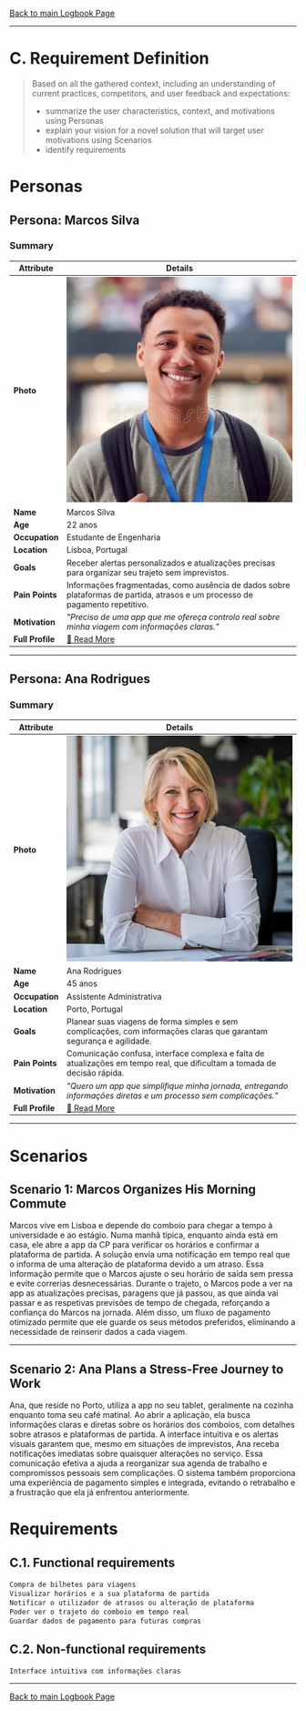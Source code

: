 [Back to main Logbook Page](../hci_logbook.md)

---
# C. Requirement Definition
>	Based on all the gathered context, including an understanding of current practices, competitors, and user feedback and expectations: 
>	- summarize the user characteristics, context, and motivations using Personas
>	- explain your vision for a novel solution that will target user motivations using Scenarios
>	- identify requirements

# Personas

## Persona: Marcos Silva 
### Summary 
| Attribute        | Details                                       |
| ---------------- | --------------------------------------------- |
| **Photo**        | ![Marcos Silva\|100](personas/Marcos.jpg)     |
| **Name**         | Marcos Silva                                  |
| **Age**          | 22 anos                                       |
| **Occupation**   | Estudante de Engenharia                       |
| **Location**     | Lisboa, Portugal                              |
| **Goals**        | Receber alertas personalizados e atualizações precisas para organizar seu trajeto sem imprevistos.                                       |
| **Pain Points**  | Informações fragmentadas, como ausência de dados sobre plataformas de partida, atrasos e um processo de pagamento repetitivo.            |
| **Motivation**   | *"Preciso de uma app que me ofereça controlo real sobre minha viagem com informações claras."*                                              |
| **Full Profile** | [📄 Read More](personas/persona_Marcos_.md)   |

---
## Persona: Ana Rodrigues 
### Summary 
| Attribute        | Details                                       |
| ---------------- | --------------------------------------------- |
| **Photo**        | ![Ana Rodrigues\|100](personas/Ana.jpg)       |
| **Name**         | Ana Rodrigues                                 |
| **Age**          | 45 anos                                       |
| **Occupation**   | Assistente Administrativa                     |
| **Location**     | Porto, Portugal                               |
| **Goals**        | Planear suas viagens de forma simples e sem complicações, com informações claras que garantam segurança e agilidade.             |
| **Pain Points**  | Comunicação confusa, interface complexa e falta de atualizações em tempo real, que dificultam a tomada de decisão rápida.                   |
| **Motivation**   | *"Quero um app que simplifique minha jornada, entregando informações diretas e um processo sem complicações."*                          |
| **Full Profile** | [📄 Read More](personas/persona_Ana.md)       |

---





# Scenarios

## Scenario 1: Marcos Organizes His Morning Commute

Marcos vive em Lisboa e depende do comboio para chegar a tempo à universidade e ao estágio. Numa manhã típica, enquanto ainda está em casa, ele abre a app da CP para verificar os horários e confirmar a plataforma de partida. A solução envia uma notificação em tempo real  que o informa de uma alteração de plataforma devido a um atraso. Essa informação permite que o Marcos ajuste o seu horário de saída sem pressa e evite correrias desnecessárias. Durante o trajeto, o Marcos pode a ver na app as atualizações precisas, paragens que já passou, as que ainda vai passar e as respetivas previsões de tempo de chegada, reforçando a confiança do Marcos na jornada. Além disso, um fluxo de pagamento otimizado permite que ele guarde os seus métodos preferidos, eliminando a necessidade de reinserir dados a cada viagem.

---

## Scenario 2: Ana Plans a Stress-Free Journey to Work

Ana, que reside no Porto, utiliza a app no seu tablet, geralmente na cozinha enquanto toma seu café matinal. Ao abrir a aplicação, ela busca informações claras e diretas sobre os horários dos comboios, com detalhes sobre atrasos e plataformas de partida. A interface intuitiva e os alertas visuais garantem que, mesmo em situações de imprevistos, Ana receba notificações imediatas sobre quaisquer alterações no serviço. Essa comunicação efetiva a ajuda a reorganizar sua agenda de trabalho e compromissos pessoais sem complicações. O sistema também proporciona uma experiência de pagamento simples e integrada, evitando o retrabalho e a frustração que ela já enfrentou anteriormente.

# Requirements

## C.1. Functional requirements
    Compra de bilhetes para viagens
    Visualizar horários e a sua plataforma de partida
    Notificar o utilizador de atrasos ou alteração de plataforma
    Poder ver o trajeto do comboio em tempo real
    Guardar dados de pagamento para futuras compras


## C.2. Non-functional requirements
    Interface intuitiva com informações claras
        
---
[Back to main Logbook Page](hci_logbook.md)